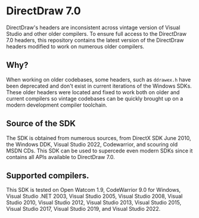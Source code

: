 # DirectDraw 7.0

DirectDraw's headers are inconsistent across vintage version of Visual Studio and other older compilers. To ensure full access to the DirectDraw 7.0 headers, this repository contains the latest version of the DirectDraw headers modified to work on numerous older compilers.

## Why?

When working on older codebases, some headers, such as ``ddrawex.h`` have been deprecated and don't exist in current iterations of the Windows SDKs. These older headers were located and fixed to work both on older and current compilers so vintage codebases can be quickly brought up on a modern development compiler toolchain.

## Source of the SDK

The SDK is obtained from numerous sources, from DirectX SDK June 2010, the Windows DDK, Visual Studio 2022, Codewarrior, and scouring old MSDN CDs. This SDK can be used to supercede even modern SDKs since it contains all APIs available to DirectDraw 7.0.

## Supported compilers.

This SDK is tested on Open Watcom 1.9, CodeWarrior 9.0 for Windows, Visual Studio .NET 2003, Visual Studio 2005, Visual Studio 2008, Visual Studio 2010, Visual Studio 2012, Visual Studio 2013, Visual Studio 2015, Visual Studio 2017, Visual Studio 2019, and Visual Studio 2022.
 